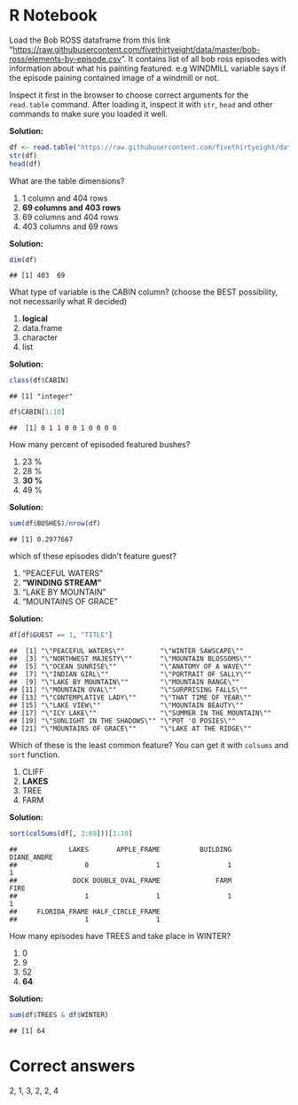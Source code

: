 R Notebook
================

Load the Bob ROSS dataframe from this link
“<https://raw.githubusercontent.com/fivethirtyeight/data/master/bob-ross/elements-by-episode.csv>”.
It contains list of all bob ross episodes with information about what
his painting featured. e.g WINDMILL variable says if the episode paining
contained image of a windmill or not.

Inspect it first in the browser to choose correct arguments for the
`read.table` command. After loading it, inspect it with `str`, `head`
and other commands to make sure you loaded it well.

**Solution:**

``` r
df <- read.table("https://raw.githubusercontent.com/fivethirtyeight/data/master/bob-ross/elements-by-episode.csv", sep=",", header = T, stringsAsFactors = F)
str(df)
head(df)
```

What are the table dimensions?

1)  1 column and 404 rows
2)  **69 columns and 403 rows**
3)  69 columns and 404 rows
4)  403 columns and 69 rows

**Solution:**

``` r
dim(df)
```

    ## [1] 403  69

What type of variable is the CABIN column? (choose the BEST possibility,
not necessarily what R decided)

1)  **logical**
2)  data.frame
3)  character
4)  list

**Solution:**

``` r
class(df$CABIN)
```

    ## [1] "integer"

``` r
df$CABIN[1:10]
```

    ##  [1] 0 1 1 0 0 1 0 0 0 0

How many percent of episoded featured bushes?

1)  23 %
2)  28 %
3)  **30 %**
4)  49 %

**Solution:**

``` r
sum(df$BUSHES)/nrow(df)
```

    ## [1] 0.2977667

which of these episodes didn’t feature guest?

1)  “PEACEFUL WATERS”
2)  **“WINDING STREAM”**
3)  “LAKE BY MOUNTAIN”
4)  “MOUNTAINS OF GRACE”

**Solution:**

``` r
df[df$GUEST == 1, "TITLE"]
```

    ##  [1] "\"PEACEFUL WATERS\""         "\"WINTER SAWSCAPE\""        
    ##  [3] "\"NORTHWEST MAJESTY\""       "\"MOUNTAIN BLOSSOMS\""      
    ##  [5] "\"OCEAN SUNRISE\""           "\"ANATOMY OF A WAVE\""      
    ##  [7] "\"INDIAN GIRL\""             "\"PORTRAIT OF SALLY\""      
    ##  [9] "\"LAKE BY MOUNTAIN\""        "\"MOUNTAIN RANGE\""         
    ## [11] "\"MOUNTAIN OVAL\""           "\"SURPRISING FALLS\""       
    ## [13] "\"CONTEMPLATIVE LADY\""      "\"THAT TIME OF YEAR\""      
    ## [15] "\"LAKE VIEW\""               "\"MOUNTAIN BEAUTY\""        
    ## [17] "\"ICY LAKE\""                "\"SUMMER IN THE MOUNTAIN\"" 
    ## [19] "\"SUNLIGHT IN THE SHADOWS\"" "\"POT 'O POSIES\""          
    ## [21] "\"MOUNTAINS OF GRACE\""      "\"LAKE AT THE RIDGE\""

Which of these is the least common feature? You can get it with
`colsums` and `sort` function.

1)  CLIFF
2)  **LAKES**
3)  TREE
4)  FARM

**Solution:**

``` r
sort(colSums(df[, 3:69]))[1:10]
```

    ##             LAKES       APPLE_FRAME          BUILDING       DIANE_ANDRE 
    ##                 0                 1                 1                 1 
    ##              DOCK DOUBLE_OVAL_FRAME              FARM              FIRE 
    ##                 1                 1                 1                 1 
    ##     FLORIDA_FRAME HALF_CIRCLE_FRAME 
    ##                 1                 1

How many episodes have TREES and take place in WINTER?

1)  0
2)  9
3)  52
4)  **64**

**Solution:**

``` r
sum(df$TREES & df$WINTER)
```

    ## [1] 64

# Correct answers

2, 1, 3, 2, 2, 4
